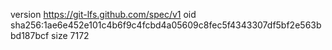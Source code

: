 version https://git-lfs.github.com/spec/v1
oid sha256:1ae6e452e101c4b6f9c4fcbd4a05609c8fec5f4343307df5bf2e563bbd187bcf
size 7172
